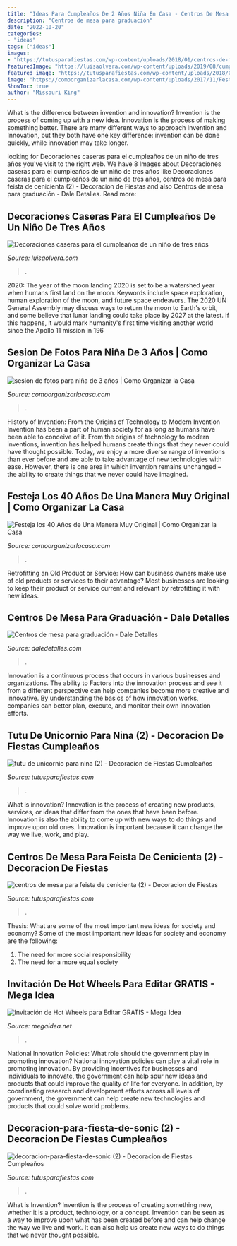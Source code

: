 ```yaml
---
title: "Ideas Para Cumpleaños De 2 Años Niña En Casa - Centros De Mesa Para Graduación"
description: "Centros de mesa para graduación"
date: "2022-10-20"
categories:
- "ideas"
tags: ["ideas"]
images:
- "https://tutusparafiestas.com/wp-content/uploads/2018/01/centros-de-mesa-para-feista-de-cenicienta-2.jpg"
featuredImage: "https://luisaolvera.com/wp-content/uploads/2019/08/cumple-2-anos-decoracion-6.jpg"
featured_image: "https://tutusparafiestas.com/wp-content/uploads/2018/01/centros-de-mesa-para-feista-de-cenicienta-2.jpg"
image: "https://comoorganizarlacasa.com/wp-content/uploads/2017/11/Festeja-los-40-Anos-de-Una-Manera-Muy-Original-6.jpeg"
ShowToc: true
author: "Missouri King"
---
```



What is the difference between invention and innovation?
Invention is the process of coming up with a new idea. Innovation is the process of making something better. There are many different ways to approach Invention and Innovation, but they both have one key difference: invention can be done quickly, while innovation may take longer.

	

		
looking for Decoraciones caseras para el cumpleaños de un niño de tres años you've visit to the right web. We have 8 Images about Decoraciones caseras para el cumpleaños de un niño de tres años like Decoraciones caseras para el cumpleaños de un niño de tres años, centros de mesa para feista de cenicienta (2) - Decoracion de Fiestas and also Centros de mesa para graduación - Dale Detalles. Read more:
		
    
## Decoraciones Caseras Para El Cumpleaños De Un Niño De Tres Años

<img loading=lazy src="https://luisaolvera.com/wp-content/uploads/2019/08/cumple-2-anos-decoracion-6.jpg" onerror="this.onerror=null;this.src='https://tse2.mm.bing.net/th?id=OIP.p3SJ2D6O3oLOOpHzICbGFAHaFn&amp;pid=15.1';" alt="Decoraciones caseras para el cumpleaños de un niño de tres años">

_Source: luisaolvera.com_

>. 

	

2020: The year of the moon landing
2020 is set to be a watershed year when humans first land on the moon. Keywords include space exploration, human exploration of the moon, and future space endeavors. The 2020 UN General Assembly may discuss ways to return the moon to Earth's orbit, and some believe that lunar landing could take place by 2027 at the latest. If this happens, it would mark humanity's first time visiting another world since the Apollo 11 mission in 196
    
## Sesion De Fotos Para Niña De 3 Años | Como Organizar La Casa

<img loading=lazy src="https://comoorganizarlacasa.com/wp-content/uploads/2018/06/sesion-de-fotos-para-nina-de-3-anos-5-199x300.jpg" onerror="this.onerror=null;this.src='https://tse3.mm.bing.net/th?id=OIP.YO_WYxvXSH9Qssy-HQNXkgAAAA&amp;pid=15.1';" alt="sesion de fotos para niña de 3 años | Como Organizar la Casa">

_Source: comoorganizarlacasa.com_

>. 

	

History of Invention: From the Origins of Technology to Modern Invention
Invention has been a part of human society for as long as humans have been able to conceive of it. From the origins of technology to modern inventions, invention has helped humans create things that they never could have thought possible. Today, we enjoy a more diverse range of inventions than ever before and are able to take advantage of new technologies with ease. However, there is one area in which invention remains unchanged – the ability to create things that we never could have imagined.

    
## Festeja Los 40 Años De Una Manera Muy Original | Como Organizar La Casa

<img loading=lazy src="https://comoorganizarlacasa.com/wp-content/uploads/2017/11/Festeja-los-40-Anos-de-Una-Manera-Muy-Original-6.jpeg" onerror="this.onerror=null;this.src='https://tse2.mm.bing.net/th?id=OIP.RrYkWKSHwieVlRyw3B-vWAHaLG&amp;pid=15.1';" alt="Festeja los 40 Años de Una Manera Muy Original | Como Organizar la Casa">

_Source: comoorganizarlacasa.com_

>. 

	

Retrofitting an Old Product or Service: How can business owners make use of old products or services to their advantage?
Most businesses are looking to keep their product or service current and relevant by retrofitting it with new ideas.

    
## Centros De Mesa Para Graduación - Dale Detalles

<img loading=lazy src="https://i1.wp.com/www.daledetalles.com/wp-content/uploads/2017/06/graduacion-centros-de-mesa.jpg?resize=564%2C847" onerror="this.onerror=null;this.src='https://tse3.mm.bing.net/th?id=OIP.VZj7hAD_Gk5bcaEKukpg1gHaLH&amp;pid=15.1';" alt="Centros de mesa para graduación - Dale Detalles">

_Source: daledetalles.com_

>. 

	

Innovation is a continuous process that occurs in various businesses and organizations. The ability to Factors into the innovation process and see it from a different perspective can help companies become more creative and innovative. By understanding the basics of how innovation works, companies can better plan, execute, and monitor their own innovation efforts.

    
## Tutu De Unicornio Para Nina (2) - Decoracion De Fiestas Cumpleaños

<img loading=lazy src="https://tutusparafiestas.com/wp-content/uploads/2018/01/tutu-de-unicornio-para-nina-2.jpg" onerror="this.onerror=null;this.src='https://tse3.mm.bing.net/th?id=OIP.B8N1jj2ZWrWpTXrXv1WGWQHaIE&amp;pid=15.1';" alt="tutu de unicornio para nina (2) - Decoracion de Fiestas Cumpleaños">

_Source: tutusparafiestas.com_

>. 

	

What is innovation?
Innovation is the process of creating new products, services, or ideas that differ from the ones that have been before. Innovation is also the ability to come up with new ways to do things and improve upon old ones. Innovation is important because it can change the way we live, work, and play.

    
## Centros De Mesa Para Feista De Cenicienta (2) - Decoracion De Fiestas

<img loading=lazy src="https://tutusparafiestas.com/wp-content/uploads/2018/01/centros-de-mesa-para-feista-de-cenicienta-2.jpg" onerror="this.onerror=null;this.src='https://tse2.mm.bing.net/th?id=OIP.VgHALiCumCQz5km1AroZuQHaJ4&amp;pid=15.1';" alt="centros de mesa para feista de cenicienta (2) - Decoracion de Fiestas">

_Source: tutusparafiestas.com_

>. 

	

Thesis: What are some of the most important new ideas for society and economy?
Some of the most important new ideas for society and economy are the following: 
1. The need for more social responsibility 
2. The need for a more equal society 

    
## Invitación De Hot Wheels Para Editar GRATIS - Mega Idea

<img loading=lazy src="https://www.megaidea.net/wp-content/uploads/2021/07/invitacion-Hot-Wheels-600x828.jpg" onerror="this.onerror=null;this.src='https://tse4.mm.bing.net/th?id=OIP.fIWDNqQndaMOI_gL3S3pQQHaKO&amp;pid=15.1';" alt="Invitación de Hot Wheels para Editar GRATIS - Mega Idea">

_Source: megaidea.net_

>. 

	

National Innovation Policies: What role should the government play in promoting innovation?
National innovation policies can play a vital role in promoting innovation. By providing incentives for businesses and individuals to innovate, the government can help spur new ideas and products that could improve the quality of life for everyone. In addition, by coordinating research and development efforts across all levels of government, the government can help create new technologies and products that could solve world problems.

    
## Decoracion-para-fiesta-de-sonic (2) - Decoracion De Fiestas Cumpleaños

<img loading=lazy src="https://tutusparafiestas.com/wp-content/uploads/2017/08/decoracion-para-fiesta-de-sonic-2-225x300.jpg" onerror="this.onerror=null;this.src='https://tse4.mm.bing.net/th?id=OIP.SkZv1GEjEBHklwR25xPpSwAAAA&amp;pid=15.1';" alt="decoracion-para-fiesta-de-sonic (2) - Decoracion de Fiestas Cumpleaños">

_Source: tutusparafiestas.com_

>. 

	

What is Invention?
Invention is the process of creating something new, whether it is a product, technology, or a concept. Invention can be seen as a way to improve upon what has been created before and can help change the way we live and work. It can also help us create new ways to do things that we never thought possible.


